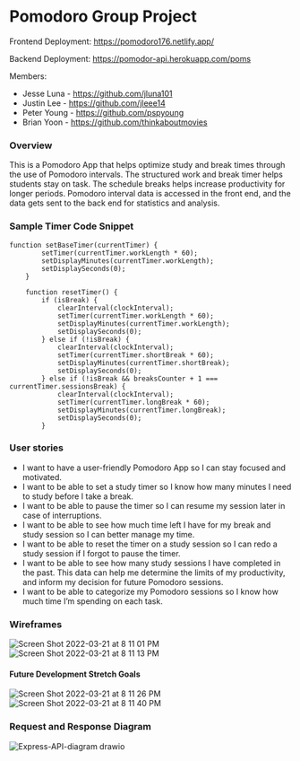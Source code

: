 # Pomodoro Group Project

Frontend Deployment:
https://pomodoro176.netlify.app/

Backend Deployment:
https://pomodor-api.herokuapp.com/poms

Members:

- Jesse Luna - https://github.com/jluna101
- Justin Lee - https://github.com/jleee14
- Peter Young - https://github.com/pspyoung
- Brian Yoon - https://github.com/thinkaboutmovies

### Overview

This is a Pomodoro App that helps optimize study and break times through the use of Pomodoro intervals. The structured work and break timer helps students stay on task. The schedule breaks helps increase productivity for longer periods. Pomodoro interval data is accessed in the front end, and the data gets sent to the back end for statistics and analysis.

### Sample Timer Code Snippet

```
function setBaseTimer(currentTimer) {
		setTimer(currentTimer.workLength * 60);
		setDisplayMinutes(currentTimer.workLength);
		setDisplaySeconds(0);
	}

	function resetTimer() {
		if (isBreak) {
			clearInterval(clockInterval);
			setTimer(currentTimer.workLength * 60);
			setDisplayMinutes(currentTimer.workLength);
			setDisplaySeconds(0);
		} else if (!isBreak) {
			clearInterval(clockInterval);
			setTimer(currentTimer.shortBreak * 60);
			setDisplayMinutes(currentTimer.shortBreak);
			setDisplaySeconds(0);
		} else if (!isBreak && breaksCounter + 1 === currentTimer.sessionsBreak) {
			clearInterval(clockInterval);
			setTimer(currentTimer.longBreak * 60);
			setDisplayMinutes(currentTimer.longBreak);
			setDisplaySeconds(0);
		}
```

### User stories

- I want to have a user-friendly Pomodoro App so I can stay focused and motivated.
- I want to be able to set a study timer so I know how many minutes I need to study before I take a break.
- I want to be able to pause the timer so I can resume my session later in case of interruptions.
- I want to be able to see how much time left I have for my break and study session so I can better manage my time.
- I want to be able to reset the timer on a study session so I can redo a study session if I forgot to pause the timer.
- I want to be able to see how many study sessions I have completed in the past. This data can help me determine the limits of my productivity, and inform my decision for future Pomodoro sessions.
- I want to be able to categorize my Pomodoro sessions so I know how much time I’m spending on each task.

### Wireframes

![Screen Shot 2022-03-21 at 8 11 01 PM](https://media.git.generalassemb.ly/user/41448/files/aa3c4180-a956-11ec-8c80-abef0f4d5d6b)
![Screen Shot 2022-03-21 at 8 11 13 PM](https://media.git.generalassemb.ly/user/41448/files/b1634f80-a956-11ec-93aa-5c88dde19a25)

#### Future Development Stretch Goals

![Screen Shot 2022-03-21 at 8 11 26 PM](https://media.git.generalassemb.ly/user/41448/files/b1634f80-a956-11ec-92be-5a66f7848e1e)
![Screen Shot 2022-03-21 at 8 11 40 PM](https://media.git.generalassemb.ly/user/41448/files/b1fbe600-a956-11ec-9fad-7fc5c0763555)

### Request and Response Diagram

![Express-API-diagram drawio](https://media.git.generalassemb.ly/user/41448/files/d0e88f80-a9cb-11ec-8a10-0503929c5cd4)
